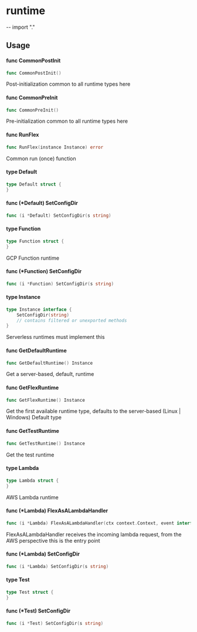 # runtime
--
    import "."


## Usage

#### func  CommonPostInit

```go
func CommonPostInit()
```
Post-initialization common to all runtime types here

#### func  CommonPreInit

```go
func CommonPreInit()
```
Pre-initialization common to all runtime types here

#### func  RunFlex

```go
func RunFlex(instance Instance) error
```
Common run (once) function

#### type Default

```go
type Default struct {
}
```


#### func (*Default) SetConfigDir

```go
func (i *Default) SetConfigDir(s string)
```

#### type Function

```go
type Function struct {
}
```

GCP Function runtime

#### func (*Function) SetConfigDir

```go
func (i *Function) SetConfigDir(s string)
```

#### type Instance

```go
type Instance interface {
	SetConfigDir(string)
	// contains filtered or unexported methods
}
```

Serverless runtimes must implement this

#### func  GetDefaultRuntime

```go
func GetDefaultRuntime() Instance
```
Get a server-based, default, runtime

#### func  GetFlexRuntime

```go
func GetFlexRuntime() Instance
```
Get the first available runtime type, defaults to the server-based (Linux |
Windows) Default type

#### func  GetTestRuntime

```go
func GetTestRuntime() Instance
```
Get the test runtime

#### type Lambda

```go
type Lambda struct {
}
```

AWS Lambda runtime

#### func (*Lambda) FlexAsALambdaHandler

```go
func (i *Lambda) FlexAsALambdaHandler(ctx context.Context, event interface{}) (string, error)
```
FlexAsALambdaHandler receives the incoming lambda request, from the AWS
perspective this is the entry point

#### func (*Lambda) SetConfigDir

```go
func (i *Lambda) SetConfigDir(s string)
```

#### type Test

```go
type Test struct {
}
```


#### func (*Test) SetConfigDir

```go
func (i *Test) SetConfigDir(s string)
```
